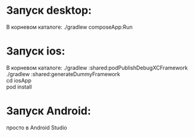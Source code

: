 # Запуск desktop:
В корневом каталоге: ./gradlew composeApp:Run

# Запуск ios:
В корневом каталоге:
./gradlew :shared:podPublishDebugXCFramework  
./gradlew :shared:generateDummyFramework  
cd iosApp  
pod install  

# Запуск Android:
просто в Android Studio
